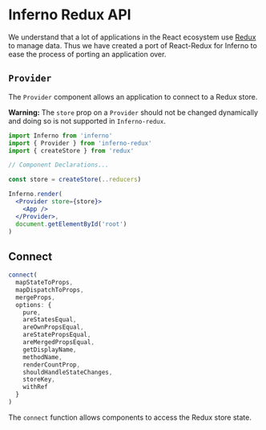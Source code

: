 # Inferno Redux API

We understand that a lot of applications in the React ecosystem use [Redux](//reduxjs.org) to manage data. Thus we have created a port of React-Redux for Inferno to ease the process of porting an application over.

## `Provider`

The `Provider` component allows an application to connect to a Redux store.

**Warning:** The `store` prop on a `Provider` should not be changed dynamically and doing so is not supported in `Inferno-redux`.

```jsx
import Inferno from 'inferno'
import { Provider } from 'inferno-redux'
import { createStore } from 'redux'

// Component Declarations...

const store = createStore(..reducers)

Inferno.render(
  <Provider store={store}>
    <App />
  </Provider>,
  document.getElementById('root')
)
```

## Connect

```javascript
connect(
  mapStateToProps,
  mapDispatchToProps,
  mergeProps,
  options: {
    pure,
    areStatesEqual,
    areOwnPropsEqual,
    areStatePropsEqual,
    areMergedPropsEqual,
    getDisplayName,
    methodName,
    renderCountProp,
    shouldHandleStateChanges,
    storeKey,
    withRef
  }
)
```

The `connect` function allows components to access the Redux store state.

